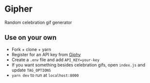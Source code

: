 # Gipher

Random celebration gif generator

## Use on your own

- Fork + clone + yarn
- Register for an API key from [Giphy](https://developers.giphy.com/)
- Create a `.env` file and add `API_KEY=your-key`
- If you want something besides celebration gifs, open `index.js` and update `TAG_OPTIONS`
- `yarn dev` to run at `localhost:8000`
